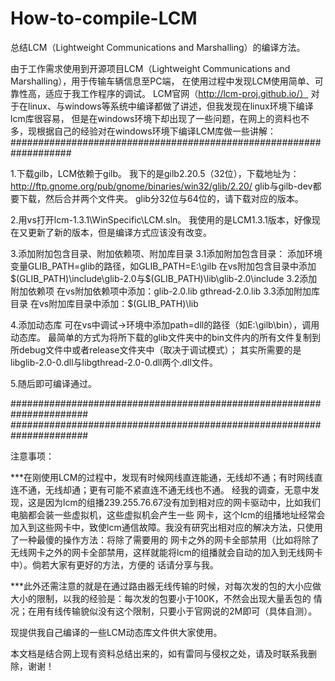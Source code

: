 # How-to-compile-LCM
总结LCM（Lightweight Communications and Marshalling）的编译方法。

由于工作需求使用到开源项目LCM（Lightweight Communications and Marshalling），用于传输车辆信息至PC端，
在使用过程中发现LCM使用简单、可靠性高，适应于我工作程序的调试。
LCM官网（http://lcm-proj.github.io/） 对于在linux、与windows等系统中编译都做了讲述，但我发现在linux环境下编译lcm库很容易，
但是在windows环境下却出现了一些问题，在网上的资料也不多，现根据自己的经验对在windows环境下编译LCM库做一些讲解：
###################################################################

1.下载gilb，LCM依赖于gilb。
我下的是gilb2.20.5（32位），下载地址为：http://ftp.gnome.org/pub/gnome/binaries/win32/glib/2.20/
glib与gilb-dev都要下载，然后合并两个文件夹。
glib分32位与64位的，请下载对应的版本。

2.用vs打开lcm-1.3.1\WinSpecific\LCM.sln。
我使用的是LCM1.3.1版本，好像现在又更新了新的版本，但是编译方式应该没有改变。

3.添加附加包含目录、附加依赖项、附加库目录
3.1添加附加包含目录：
添加环境变量GLIB_PATH=glib的路径，如GLIB_PATH=E:\gilb
在vs附加包含目录中添加$(GLIB_PATH)\include\glib-2.0与$(GLIB_PATH)\lib\glib-2.0\include
3.2添加附加依赖项
在vs附加依赖项中添加：glib-2.0.lib
                    gthread-2.0.lib
3.3添加附加库目录
在vs附加库目录中添加：$(GLIB_PATH)\lib

4.添加动态库
可在vs中调试->环境中添加path=dll的路径（如E:\gilb\bin），调用动态库。
最简单的方式为将所下载的glib文件夹中的bin文件内的所有文件复制到所debug文件中或者release文件夹中（取决于调试模式）；
其实所需要的是libglib-2.0-0.dll与libgthread-2.0-0.dll两个.dll文件。

5.随后即可编译通过。

######################################################################
######################################################################

注意事项：

***在刚使用LCM的过程中，发现有时候网线直连能通，无线却不通；有时网线直连不通，无线却通；更有可能不紧直连不通无线也不通。
经我的调查，无意中发现，这是因为lcm的组播239.255.76.67没有加到相对应的网卡驱动中，比如我们电脑都会装一些虚拟机，这些虚拟机会产生一些
网卡，这个lcm的组播地址经常会加入到这些网卡中，致使lcm通信故障。我没有研究出相对应的解决方法，只使用了一种最傻的操作方法：将除了需要用的
网卡之外的网卡全部禁用（比如将除了无线网卡之外的网卡全部禁用，这样就能将lcm的组播就会自动的加入到无线网卡中）。倘若大家有更好的方法，方便的
话请分享与我。

***此外还需注意的就是在通过路由器无线传输的时候，对每次发的包的大小应做大小的限制，以我的经验是：每次发的包要小于100K，不然会出现大量丢包的
情况；在用有线传输貌似没有这个限制，只要小于官网说的2M即可（具体自测）。

现提供我自己编译的一些LCM动态库文件供大家使用。

本文档是结合网上现有资料总结出来的，如有雷同与侵权之处，请及时联系我删除，谢谢！

